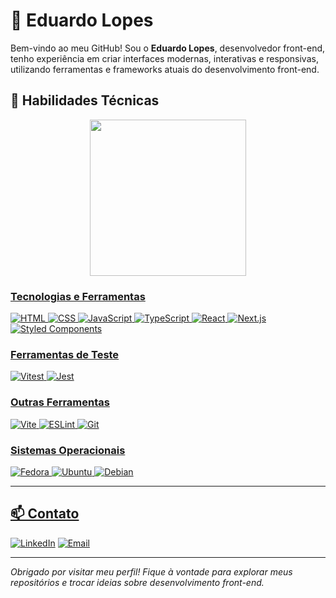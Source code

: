 # 👋 Eduardo Lopes

Bem-vindo ao meu GitHub! Sou o **Eduardo Lopes**, desenvolvedor front-end, tenho experiência em criar interfaces modernas, interativas e responsivas, utilizando ferramentas e frameworks atuais do desenvolvimento front-end.

## 🚀 Habilidades Técnicas

<div align="center">
  <a href="https://github.com/DuzinhoLopes">
  <img height="250em" src="https://github-readme-stats.vercel.app/api/top-langs/?username=DuzinhoLopes&theme=react&show_icons=true&hide_border=false&layout=compact"/>
</div>

### **Tecnologias e Ferramentas**
![HTML](https://img.shields.io/badge/HTML5-%23E34F26.svg?style=for-the-badge&logo=html5&logoColor=white)
![CSS](https://img.shields.io/badge/CSS3-%231572B6.svg?style=for-the-badge&logo=css3&logoColor=white)
![JavaScript](https://img.shields.io/badge/JavaScript-%23F7DF1E.svg?style=for-the-badge&logo=javascript&logoColor=black)
![TypeScript](https://img.shields.io/badge/TypeScript-%23007ACC.svg?style=for-the-badge&logo=typescript&logoColor=white)
![React](https://img.shields.io/badge/React-%2320232a.svg?style=for-the-badge&logo=react&logoColor=%2361DAFB)
![Next.js](https://img.shields.io/badge/Next.js-%23000000.svg?style=for-the-badge&logo=nextdotjs&logoColor=white)
![Styled Components](https://img.shields.io/badge/Styled--Components-%23DB7093.svg?style=for-the-badge&logo=styled-components&logoColor=white)

### **Ferramentas de Teste**
![Vitest](https://img.shields.io/badge/Vitest-%23333.svg?style=for-the-badge&logo=vitest&logoColor=white)
![Jest](https://img.shields.io/badge/Jest-%23C21325.svg?style=for-the-badge&logo=jest&logoColor=white)

### **Outras Ferramentas**
![Vite](https://img.shields.io/badge/Vite-%23646CFF.svg?style=for-the-badge&logo=vite&logoColor=white)
![ESLint](https://img.shields.io/badge/ESLint-%234B32C3.svg?style=for-the-badge&logo=eslint&logoColor=white)
![Git](https://img.shields.io/badge/Git-%23F05032.svg?style=for-the-badge&logo=git&logoColor=white)

### **Sistemas Operacionais**
![Fedora](https://img.shields.io/badge/Fedora-%2329418E.svg?style=for-the-badge&logo=fedora&logoColor=white)
![Ubuntu](https://img.shields.io/badge/Ubuntu-%23E95420.svg?style=for-the-badge&logo=ubuntu&logoColor=white)
![Debian](https://img.shields.io/badge/Debian-%23A81D33.svg?style=for-the-badge&logo=debian&logoColor=white)

---

## 📫 Contato
[![LinkedIn](https://img.shields.io/badge/LinkedIn-%230A66C2.svg?style=for-the-badge&logo=linkedin&logoColor=white)](https://www.linkedin.com/in/eduardo-augusto-munhoz-lopes-8a7b82181/)
[![Email](https://img.shields.io/badge/Email-D14836?style=for-the-badge&logo=gmail&logoColor=white)](mailto:eduardo.munhoz97@oulook.com)

---

*Obrigado por visitar meu perfil! Fique à vontade para explorar meus repositórios e trocar ideias sobre desenvolvimento front-end.*


